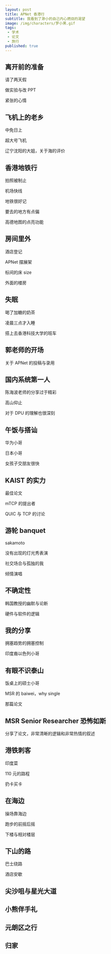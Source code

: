 ```yaml
---
layout: post
title: APNet 香港行
subtitle: 我看到了渺小的自己内心燃烧的渴望
image: /img/characters/罗小黑.gif
tags:
 - 学术
 - 论文
 - 旅行
published: true
---
```


## 离开前的准备

请了两天假

做实验与改 PPT

紧张的心情

## 飞机上的老乡

中免日上

超大号飞机

辽宁沈阳的大姐，关于海的评价

## 香港地铁行

拍照被制止

机场快线

地铁很好记

要去的地方有点偏

高德地图的点亮功能

## 房间里外

酒店登记

APNet 摆展架

标间的床 size

外面的楼房

## 失眠

喝了加糖的奶茶

凌晨三点才入睡

搭上去香港科技大学的班车

## 郭老师的开场

关于 APNet 的投稿与录用

## 国内系统第一人

陈海波老师的分享过于精彩

高山仰止

对于 DPU 的理解也很深刻

## 午饭与搭讪

华为小哥

日本小哥

女孩子交朋友很快

## KAIST 的实力

最佳论文

mTCP 的提出者

QUIC 与 TCP 的讨论

## 游轮 banquet

sakamoto

没有出现的灯光秀表演

社交场合与孤独的我

倾情演唱

## 不确定性

韩国教授的幽默与论断

硬件与软件的逻辑

## 我的分享

拥塞趋势的拥塞控制

印度裔以色列小哥

## 有眼不识泰山

饭桌上的硕士小哥

MSR 的 baiwei，why single

那篇论文

## MSR Senior Researcher 恐怖如斯

分享了论文，非常清晰的逻辑和非常热情的叙述

## 港铁刺客

印度菜

110 元的路程

扔卡买卡

## 在海边

操场靠海边

跑步的前摇后摇

下楼与相对楼层

## 下山的路

巴士绕路

酒店安歇

## 尖沙咀与星光大道

## 小熊伴手礼

## 元朗区之行

## 归家


<!-- UY BEGIN -->
<div id="uyan_frame"></div>
<script type="text/javascript" src="http://v2.uyan.cc/code/uyan.js"></script>
<!-- UY END -->
